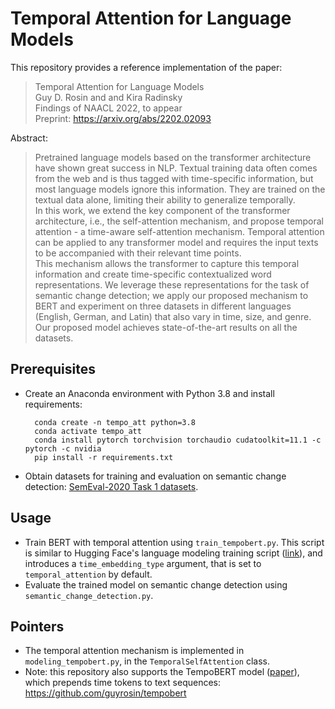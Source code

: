 # Temporal Attention for Language Models

This repository provides a reference implementation of the paper:

> Temporal Attention for Language Models<br>
Guy D. Rosin and and Kira Radinsky<br>
Findings of NAACL 2022, to appear<br>
Preprint: https://arxiv.org/abs/2202.02093

Abstract:
>Pretrained language models based on the transformer architecture have shown great success in NLP. Textual training data often comes from the web and is thus tagged with time-specific information, but most language models ignore this information.
They are trained on the textual data alone, limiting their ability to generalize temporally.<br>
In this work, we extend the key component of the transformer architecture, i.e., the self-attention mechanism, and propose temporal attention - a time-aware self-attention mechanism.
Temporal attention can be applied to any transformer model and requires the input texts to be accompanied with their relevant time points.<br>
This mechanism allows the transformer to capture this temporal information and create time-specific contextualized word representations.
We leverage these representations for the task of semantic change detection; we apply our proposed mechanism to BERT and experiment on three datasets in different languages (English, German, and Latin) that also vary in time, size, and genre.
Our proposed model achieves state-of-the-art results on all the datasets.


## Prerequisites

- Create an Anaconda environment with Python 3.8 and install requirements: 

        conda create -n tempo_att python=3.8
        conda activate tempo_att
        conda install pytorch torchvision torchaudio cudatoolkit=11.1 -c pytorch -c nvidia
        pip install -r requirements.txt

- Obtain datasets for training and evaluation on semantic change detection: [SemEval-2020 Task 1 datasets](https://www.ims.uni-stuttgart.de/en/research/resources/corpora/sem-eval-ulscd/).

## Usage

- Train BERT with temporal attention using `train_tempobert.py`. This script is similar to Hugging Face's language modeling training script ([link](https://github.com/huggingface/transformers/blob/master/examples/pytorch/language-modeling/run_mlm.py)), and introduces a `time_embedding_type` argument, that is set to `temporal_attention` by default.
- Evaluate the trained model on semantic change detection using `semantic_change_detection.py`.

## Pointers

- The temporal attention mechanism is implemented in `modeling_tempobert.py`, in the `TemporalSelfAttention` class.
- Note: this repository also supports the TempoBERT model ([paper](https://arxiv.org/abs/2110.06366)), which prepends time tokens to text sequences: https://github.com/guyrosin/tempobert

<!-- @import "[TOC]" {cmd="toc" depthFrom=1 depthTo=6 orderedList=false} -->

<!-- @import "[TOC]" {cmd="toc" depthFrom=1 depthTo=6 orderedList=false} -->
